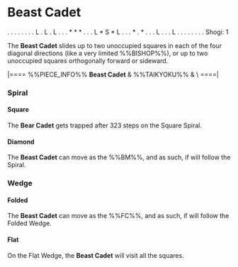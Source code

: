 # Beast Cadet

<div class = "movement">
. . . . . . .
. L . L . L .
. . * * * . .
. L * S * L .
. . * . * . .
. L . . . L .
. . . . . . .
Shogi: 1
</div>

The **Beast Cadet** slides up to two unoccupied squares in each of the
four diagonal directions (like a very limited %%BISHOP%%), or up to
two unoccupied squares orthogonally forward or sideward.

|====
%%PIECE_INFO%%
  **Beast Cadet**
& %%TAIKYOKU%%
& \\
====|

### Spiral

#### Square

The **Bear Cadet** gets trapped after 323 steps on the Square Spiral.

#### Diamond

The **Beast Cadet** can move as the %%BM%%, and as such,
if will follow the Spiral.

### Wedge

#### Folded

The **Beast Cadet** can move as the %%FC%%,
and as such, if will follow the Folded Wedge.

#### Flat

On the Flat Wedge, the **Beast Cadet** will visit all the squares.
